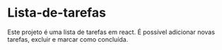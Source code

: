 # Lista-de-tarefas
Este projeto é uma lista de tarefas em react. É possível adicionar novas tarefas, excluir e marcar como concluída. 
